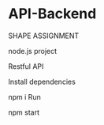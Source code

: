 # API-Backend
 SHAPE ASSIGNMENT


node.js project

Restful API

Install dependencies

npm i
Run

npm start
